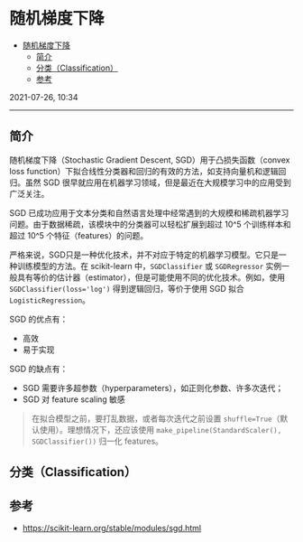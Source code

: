# 随机梯度下降

- [随机梯度下降](#随机梯度下降)
  - [简介](#简介)
  - [分类（Classification）](#分类classification)
  - [参考](#参考)

2021-07-26, 10:34
***

## 简介

随机梯度下降（Stochastic Gradient Descent, SGD）用于凸损失函数（convex loss function）下拟合线性分类器和回归的有效的方法，如支持向量机和逻辑回归。虽然 SGD 很早就应用在机器学习领域，但是最近在大规模学习中的应用受到广泛关注。

SGD 已成功应用于文本分类和自然语言处理中经常遇到的大规模和稀疏机器学习问题。由于数据稀疏，该模块中的分类器可以轻松扩展到超过 10^5 个训练样本和超过 10^5 个特征（features）的问题。

严格来说，SGD只是一种优化技术，并不对应于特定的机器学习模型。它只是一种训练模型的方法。在 scikit-learn 中，`SGDClassifier` 或 `SGDRegressor` 实例一般具有等价的估计器（estimator），但是可能使用不同的优化技术。例如，使用 `SGDClassifier(loss='log')` 得到逻辑回归，等价于使用 SGD 拟合 `LogisticRegression`。

SGD 的优点有：

- 高效
- 易于实现

SGD 的缺点有：

- SGD 需要许多超参数（hyperparameters），如正则化参数、许多次迭代；
- SGD 对 feature scaling 敏感

> 在拟合模型之前，要打乱数据，或者每次迭代之前设置 `shuffle=True`（默认使用）。理想情况下，还应该使用 `make_pipeline(StandardScaler(), SGDClassifier())` 归一化 features。

## 分类（Classification）



## 参考

- https://scikit-learn.org/stable/modules/sgd.html
